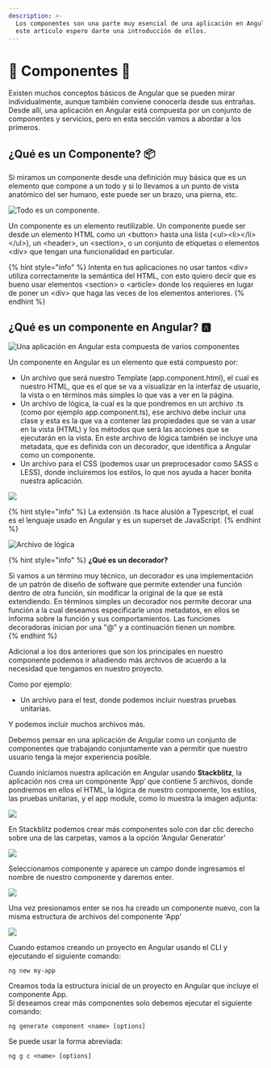 ```yaml
---
description: >-
  Los componentes son una parte muy esencial de una aplicación en Angular y en
  este articulo espero darte una introducción de ellos.
---
```


# 🧱 Componentes 🧱

Existen muchos conceptos básicos de Angular que se pueden mirar individualmente, aunque también conviene conocerla desde sus entrañas. Desde allí, una aplicación en Angular está compuesta por un conjunto de componentes y servicios, pero en esta sección vamos a abordar a los primeros.

## **¿Qué es un Componente?** 📦

Si miramos un  componente desde una definición muy básica que es un elemento que compone a un todo y si lo llevamos a un punto de vista anatómico del ser humano, este puede ser un brazo, una pierna, etc.  


![Todo es un componente.](.gitbook/assets/componente.png)

Un componente es un elemento reutilizable. Un componente puede ser desde un elemento HTML como un &lt;button&gt; hasta una lista \(&lt;ul&gt;&lt;li&gt;&lt;/li&gt;&lt;/ul&gt;\), un &lt;header&gt;, un &lt;section&gt;, o un conjunto de etiquetas o elementos &lt;div&gt; que tengan una funcionalidad en particular.  


{% hint style="info" %}
 Intenta en tus aplicaciones no usar tantos &lt;div&gt; utiliza correctamente la semántica del HTML, con esto quiero decir que es bueno usar elementos &lt;section&gt; o &lt;article&gt; donde los requieres en lugar de poner un &lt;div&gt; que haga las veces de los elementos anteriores.
{% endhint %}

## **¿Qué es un componente en Angular?** 🅰️

![Una aplicaci&#xF3;n en Angular esta compuesta de varios componentes](.gitbook/assets/aplicaicon.png)

Un componente en Angular es un elemento que está compuesto por:

* Un archivo que será nuestro Template \(app.component.html\), el cual es nuestro HTML, que es el que se va a visualizar en la interfaz de usuario, la vista o en términos más simples lo que vas a ver en la página. 
* Un archivo de lógica, la cual es la que pondremos en un archivo .ts \(como por ejemplo app.component.ts\), ese archivo debe incluir una clase y esta es la que va a contener las propiedades que se van a usar en la vista \(HTML\) y los métodos que será las acciones que se ejecutarán en la vista. En este archivo de lógica también se incluye una metadata, que es definida con un decorador,  que identifica a Angular como un componente.
* Un archivo para el CSS \(podemos usar un preprocesador como SASS o LESS\), donde incluiremos los estilos, lo que nos ayuda a hacer bonita nuestra aplicación.

![](.gitbook/assets/componente%20%281%29.png)

{% hint style="info" %}
La extensión .ts hace alusión a Typescript, el cual es el lenguaje usado en Angular y es un superset de JavaScript.
{% endhint %}

![Archivo de l&#xF3;gica](.gitbook/assets/screen-shot-2019-09-13-at-10.43.26-pm.png)

{% hint style="info" %}
**¿Qué es un decorador?** 

Si vamos a un término muy técnico, un decorador es una implementación de un patrón de diseño de software que permite extender una función dentro de otra función, sin modificar la original de la que se está extendiendo. En términos simples un decorador nos permite decorar una función a la cual deseamos especificarle unos metadatos, en ellos se informa sobre la función y sus comportamientos. Las funciones decoradoras inician por una "@" y a continuación tienen un nombre.  
{% endhint %}

Adicional a los dos anteriores que son los principales en nuestro componente podemos ir añadiendo más archivos de acuerdo a la necesidad que tengamos en nuestro proyecto.

Como por ejemplo:

* Un archivo para el test, donde podemos incluir nuestras pruebas unitarias.

Y podemos incluir muchos archivos más.

Debemos pensar en una aplicación de Angular como un conjunto de componentes que trabajando conjuntamente van a permitir que nuestro usuario tenga la mejor experiencia posible.

Cuando iniciamos nuestra aplicación en Angular usando **Stackblitz**, la aplicación nos crea un componente ‘App’ que contiene 5 archivos, donde pondremos en ellos el HTML, la lógica de nuestro componente, los estilos, las pruebas unitarias, y el app module, como lo muestra la imagen adjunta:

![](.gitbook/assets/screen-shot-2019-09-11-at-11.32.07-pm.png)

En Stackblitz podemos crear más componentes solo con dar clic derecho sobre una de las carpetas, vamos a la opción ‘Angular Generator’

![](.gitbook/assets/screen-shot-2019-09-11-at-11.32.50-pm.png)

Seleccionamos componente y aparece un campo donde ingresamos el nombre de nuestro componente y daremos enter.

![](.gitbook/assets/screen-shot-2019-09-11-at-11.34.33-pm.png)

Una vez presionamos enter se nos ha creado un componente nuevo, con la misma estructura de archivos del componente ‘App’

![](.gitbook/assets/screen-shot-2019-09-11-at-11.34.42-pm.png)

Cuando estamos creando un proyecto en Angular usando el CLI y ejecutando el siguiente comando:

```text
ng new my-app
```

Creamos toda la estructura inicial de un proyecto en Angular que incluye el componente App.  
Si deseamos crear más componentes solo debemos ejecutar el siguiente comando:

```text
ng generate component <name> [options]

```

Se puede usar la forma abreviada:

```text
ng g c <name> [options]

```

